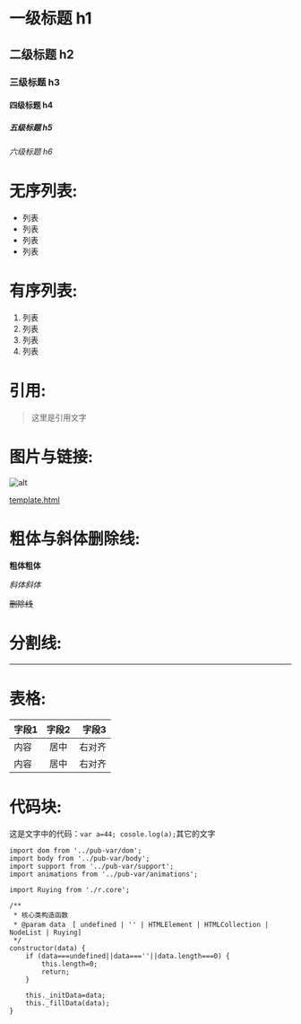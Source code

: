 # 一级标题 h1
## 二级标题 h2
### 三级标题 h3
#### 四级标题 h4
##### 五级标题 h5
###### 六级标题 h6

# 无序列表:
* 列表
* 列表
* 列表
* 列表

# 有序列表:
1. 列表
2. 列表
3. 列表
4. 列表

# 引用:
> 这里是引用文字

# 图片与链接:
![alt](../images/st.jpg)

[template.html](../template.html)

# 粗体与斜体删除线:
**粗体粗体**

*斜体斜体*

~~删除线~~

# 分割线:
-----------------------------------------------

# 表格:
|字段1|字段2|字段3|
|-|:-:|-:|
|内容|居中|右对齐|
|内容|居中|右对齐|

# 代码块:
这是文字中的代码：`var a=44;
cosole.log(a);`其它的文字

```
import dom from '../pub-var/dom';
import body from '../pub-var/body';
import support from '../pub-var/support';
import animations from '../pub-var/animations';

import Ruying from './r.core';

/**
 * 核心类构造函数
 * @param data　[ undefined | '' | HTMLElement | HTMLCollection | NodeList | Ruying]
 */
constructor(data) {
	if (data===undefined||data===''||data.length===0) {
		this.length=0;
		return;
	}

	this._initData=data;
	this._fillData(data);
}
```

